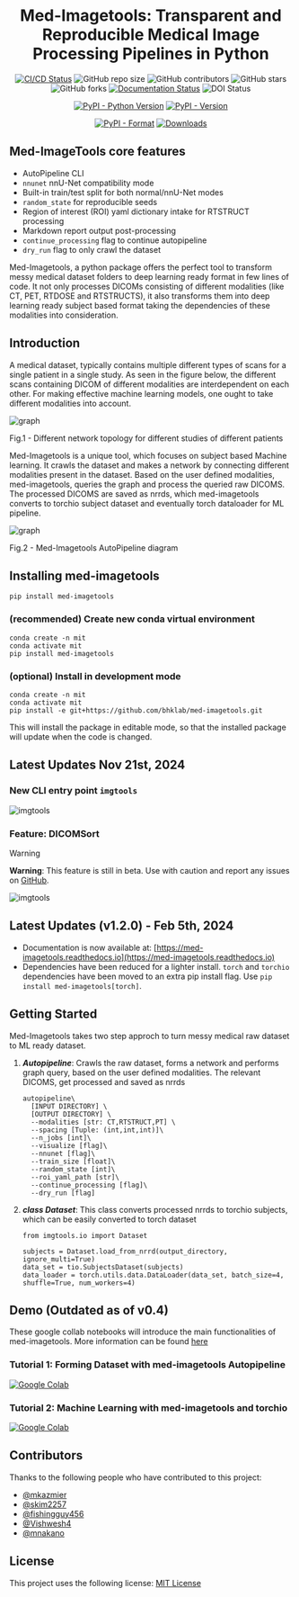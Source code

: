 <div align="center">

# Med-Imagetools: Transparent and Reproducible Medical Image Processing Pipelines in Python
<!--intro-start-->

[![CI/CD Status](https://github.com/bhklab/med-imagetools/actions/workflows/main.yml/badge.svg)](https://github.com/bhklab/med-imagetools/actions/workflows/main.yml)
![GitHub repo size](https://img.shields.io/github/repo-size/bhklab/med-imagetools)
![GitHub contributors](https://img.shields.io/github/contributors/bhklab/med-imagetools)
![GitHub stars](https://img.shields.io/github/stars/bhklab/med-imagetools?style=social)
![GitHub forks](https://img.shields.io/github/forks/bhklab/med-imagetools?style=social)
[![Documentation Status](https://readthedocs.org/projects/med-imagetools/badge/?version=documentation)](https://med-imagetools.readthedocs.io/en/documentation/?badge=documentation)
![DOI Status](https://zenodo.org/badge/243786996.svg)

[![PyPI - Python Version](https://img.shields.io/pypi/pyversions/med-imagetools)](https://pypi.org/project/med-imagetools/)
[![PyPI - Version](https://img.shields.io/pypi/v/med-imagetools)](https://pypi.org/project/med-imagetools/)

[![PyPI - Format](https://img.shields.io/pypi/format/med-imagetools)](https://pypi.org/project/med-imagetools/)
[![Downloads](https://static.pepy.tech/badge/med-imagetools)](https://pepy.tech/project/med-imagetools)

</div>

## Med-ImageTools core features

* AutoPipeline CLI
* `nnunet` nnU-Net compatibility mode
* Built-in train/test split for both normal/nnU-Net modes
* `random_state` for reproducible seeds
* Region of interest (ROI) yaml dictionary intake for RTSTRUCT processing
* Markdown report output post-processing
* `continue_processing` flag to continue autopipeline
* `dry_run` flag to only crawl the dataset

Med-Imagetools, a python package offers the perfect tool to transform messy medical dataset folders to deep learning ready format in few lines of code. It not only processes DICOMs consisting of different modalities (like CT, PET, RTDOSE and RTSTRUCTS), it also transforms them into deep learning ready subject based format taking the dependencies of these modalities into consideration.  

## Introduction

A medical dataset, typically contains multiple different types of scans for a single patient in a single study. As seen in the figure below, the different scans containing DICOM of different modalities are interdependent on each other. For making effective machine learning models, one ought to take different modalities into account.

![graph](https://github.com/bhklab/med-imagetools/blob/main/images/graph.png?raw=true)

Fig.1 - Different network topology for different studies of different patients

Med-Imagetools is a unique tool, which focuses on subject based Machine learning. It crawls the dataset and makes a network by connecting different modalities present in the dataset. Based on the user defined modalities, med-imagetools, queries the graph and process the queried raw DICOMS. The processed DICOMS are saved as nrrds, which med-imagetools converts to torchio subject dataset and eventually torch dataloader for ML pipeline.

![graph](https://github.com/bhklab/med-imagetools/blob/main/images/autopipeline.png?raw=true)

Fig.2 - Med-Imagetools AutoPipeline diagram

## Installing med-imagetools

```console
pip install med-imagetools
```

### (recommended) Create new conda virtual environment

```console
conda create -n mit
conda activate mit
pip install med-imagetools
```

### (optional) Install in development mode

```console
conda create -n mit
conda activate mit
pip install -e git+https://github.com/bhklab/med-imagetools.git
```

This will install the package in editable mode, so that the installed package will update when the code is changed.
<!--intro-end-->
## Latest Updates Nov 21st, 2024

### New CLI entry point `imgtools`

![imgtools](https://github.com/bhklab/med-imagetools/blob/main/images/imgtools_help.png?raw=true)

### Feature: DICOMSort

> [!WARNING]
> **Warning**: This feature is still in beta. Use with caution and report any issues on [GitHub](https://github.com/bhklab/med-imagetools/issues).

![imgtools](https://github.com/bhklab/med-imagetools/blob/main/images/dicomsort_help.png?raw=true)

## Latest Updates (v1.2.0) - Feb 5th, 2024

* Documentation is now available at: [https://med-imagetools.readthedocs.io](https://med-imagetools.readthedocs.io)
* Dependencies have been reduced for a lighter install. `torch` and `torchio` dependencies have been moved to an extra pip install flag. Use `pip install med-imagetools[torch]`.

## Getting Started

Med-Imagetools takes two step approch to turn messy medical raw dataset to ML ready dataset.  

1. ***Autopipeline***: Crawls the raw dataset, forms a network and performs graph query, based on the user defined modalities. The relevant DICOMS, get processed and saved as nrrds

    ```console
    autopipeline\
      [INPUT DIRECTORY] \
      [OUTPUT DIRECTORY] \
      --modalities [str: CT,RTSTRUCT,PT] \
      --spacing [Tuple: (int,int,int)]\
      --n_jobs [int]\
      --visualize [flag]\
      --nnunet [flag]\
      --train_size [float]\
      --random_state [int]\
      --roi_yaml_path [str]\
      --continue_processing [flag]\
      --dry_run [flag]
    ```

2. ***class Dataset***: This class converts processed nrrds to torchio subjects, which can be easily converted to torch dataset

    ```console
    from imgtools.io import Dataset
    
    subjects = Dataset.load_from_nrrd(output_directory, ignore_multi=True)
    data_set = tio.SubjectsDataset(subjects)
    data_loader = torch.utils.data.DataLoader(data_set, batch_size=4, shuffle=True, num_workers=4)
    ```

## Demo (Outdated as of v0.4)

These google collab notebooks will introduce the main functionalities of med-imagetools. More information can be found [here](https://github.com/bhklab/med-imagetools/blob/master/examples/README.md)

### Tutorial 1: Forming Dataset with med-imagetools Autopipeline

[![Google Colab](https://colab.research.google.com/assets/colab-badge.svg)](https://colab.research.google.com/github/skim2257/tcia_samples/blob/main/notebooks/Tutorial_1_Forming_Dataset_with_Med_Imagetools.ipynb)

### Tutorial 2: Machine Learning with med-imagetools and torchio

[![Google Colab](https://colab.research.google.com/assets/colab-badge.svg)](https://colab.research.google.com/github/skim2257/tcia_samples/blob/main/notebooks/Tutorial_2_Machine_Learning_with_Med_Imagetools_and_torchio.ipynb)

## Contributors

Thanks to the following people who have contributed to this project:

* [@mkazmier](https://github.com/mkazmier)
* [@skim2257](https://github.com/skim2257)
* [@fishingguy456](https://github.com/fishingguy456)
* [@Vishwesh4](https://github.com/Vishwesh4)
* [@mnakano](https://github.com/mnakano)

## License

This project uses the following license: [MIT License](https://github.com/bhklab/med-imagetools/blob/master/LICENSE)
